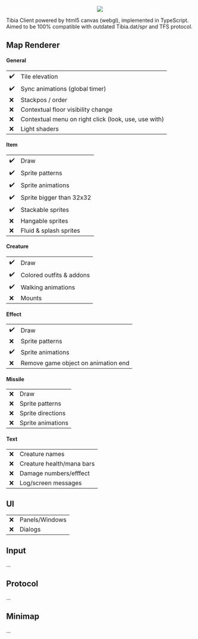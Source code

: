 <p align="center"><img src="demo.gif" /></p>

Tibia Client powered by html5 canvas (webgl), implemented in TypeScript.  
Aimed to be 100% compatible with outdated Tibia.dat/spr and TFS protocol.

## Map Renderer

#### General

|                    |                                                      |
| ------------------ | ---------------------------------------------------- |
| :heavy_check_mark: | Tile elevation                                       |
| :heavy_check_mark: | Sync animations (global timer)                       |
| :x:                | Stackpos / order                                     |
| :x:                | Contextual floor visibility change                   |
| :x:                | Contextual menu on right click (look, use, use with) |
| :x:                | Light shaders                                        |

#### Item

|                    |                          |
| ------------------ | ------------------------ |
| :heavy_check_mark: | Draw                     |
| :heavy_check_mark: | Sprite patterns          |
| :heavy_check_mark: | Sprite animations        |
| :heavy_check_mark: | Sprite bigger than 32x32 |
| :heavy_check_mark: | Stackable sprites        |
| :x:                | Hangable sprites         |
| :x:                | Fluid & splash sprites   |

#### Creature

|                    |                          |
| ------------------ | ------------------------ |
| :heavy_check_mark: | Draw                     |
| :heavy_check_mark: | Colored outfits & addons |
| :heavy_check_mark: | Walking animations       |
| :x:                | Mounts                   |

#### Effect

|                    |                                     |
| ------------------ | ----------------------------------- |
| :heavy_check_mark: | Draw                                |
| :x:                | Sprite patterns                     |
| :heavy_check_mark: | Sprite animations                   |
| :x:                | Remove game object on animation end |

#### Missile

|     |                   |
| --- | ----------------- |
| :x: | Draw              |
| :x: | Sprite patterns   |
| :x: | Sprite directions |
| :x: | Sprite animations |

#### Text

|     |                           |
| --- | ------------------------- |
| :x: | Creature names            |
| :x: | Creature health/mana bars |
| :x: | Damage numbers/efffect    |
| :x: | Log/screen messages       |

## UI

|     |                |
| --- | -------------- |
| :x: | Panels/Windows |
| :x: | Dialogs        |

## Input

...

## Protocol

...

## Minimap

...

